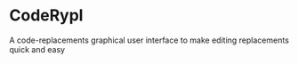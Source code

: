 # CodeRypl
A code-replacements graphical user interface to make editing replacements quick and easy
